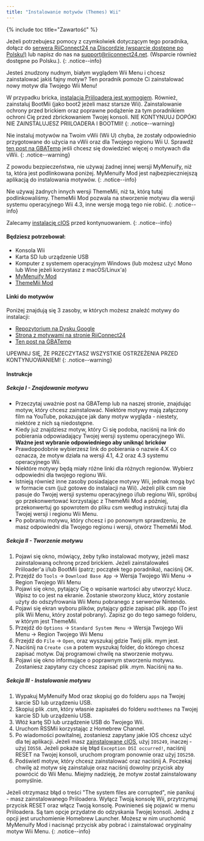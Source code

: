 ```yaml
---
title: "Instalowanie motywów (Themes) Wii"
---
```


{% include toc title="Zawartość" %}

Jeżeli potrzebujesz pomocy z czymkolwiek dotyczącym tego poradnika, dołącz do [serwera RiiConnect24 na Discordzie (wsparcie dostępne po Polsku!)](https://discord.gg/rc24) lub napisz do nas na [support@riiconnect24.net](mailto:support@riiconnect24.net). (Wsparcie również dostępne po Polsku.).
{: .notice--info}

Jesteś znudzony nudnym, białym wyglądem Wii Menu i chcesz zainstalować jakiś fajny motyw? Ten poradnik pomoże Ci zainstalować nowy motyw dla Twojego Wii Menu!

W przypadku bricka, [instalacja Priiloadera jest wymogiem](priiloader). Również, zainstaluj BootMii (jako boot2 jeżeli masz starsze Wii). Zainstalowanie ochrony przed brickiem oraz poprawne podążenie za tym poradnikiem ochroni Cię przed zbrickowaniem Twojej konsoli. NIE KONTYNUUJ DOPÓKI NIE ZAINSTALUJESZ PRIILOADERA I BOOTMII!
{: .notice--warning}

Nie instaluj motywów na Twoim vWii (Wii U) chyba, że zostały odpowiednio przygotowane do użycia na vWii oraz dla Twojego regionu Wii U. Sprawdź [ten post na GBATemp](https://gbatemp.net/threads/tutorial-installing-custom-themes-in-vwii.476012/) jeśli chcesz się dowiedzieć więcej o motywach dla vWii.
{: .notice--warning}

Z powodu bezpieczeństwa, nie używaj żadnej innej wersji MyMenuify, niż ta, która jest podlinkowana poniżej. MyMenuify Mod jest najbezpieczniejszą aplikacją do instalowania motywów.
{: .notice--info}

Nie używaj żadnych innych wersji ThemeMii, niż ta, którą tutaj podlinkowaliśmy. ThemeMii Mod pozwala na stworzenie motywu dla wersji systemu operacyjnego Wii 4.3, inne wersje mogą tego nie robić.
{: .notice--info}

Zalecamy [instalację cIOS](cios) przed kontynuowaniem.
{: .notice--info}

#### Będziesz potrzebował:

* Konsola Wii
* Karta SD lub urządzenie USB
* Komputer z systemem operacyjnym Windows (lub możesz użyć Mono lub Wine jeżeli korzystasz z macOS/Linux'a)
* [MyMenuify Mod](/assets/files/MyMenuifyModv1.5.zip)
* [ThemeMii Mod](/assets/files/New_Thememii_MOD.rar)

#### Linki do motywów

Poniżej znajdują się 3 zasoby, w których możesz znaleźć motywy do instalacji:

* [Repozytorium na Dysku Google](https://drive.google.com/drive/folders/19tyeVQ--bJ0ZUTNg5yvAGvc3G4-euEpm?usp=sharing)
* [Strona z motywami na stronie RiiConnect24](https://rc24.xyz/goodies/themes/)
* [Ten post na GBATemp](https://gbatemp.net/threads/wii-theme-team-creations-v2.336596/)

UPEWNIJ SIĘ, ŻE PRZECZYTASZ WSZYSTKIE OSTRZEŻENIA PRZED KONTYNUOWANIEM!
{: .notice--warning}

#### Instrukcje

##### Sekcja I - Znajdowanie motywu

* Przeczytaj uważnie post na GBATemp lub na naszej stronie, znajdując motyw, który chcesz zainstalować. Niektóre motywy mają załączony film na YouTube, pokazujące jak dany motyw wygląda - niestety, niektóre z nich są niedostępne.
* Kiedy już znajdziesz motyw, który Ci się podoba, naciśnij na link do pobierania odpowiadający Twojej wersji systemu operacyjnego Wii. **Ważne jest wybranie odpowiedniego aby uniknąć bricków**
* Prawdopodobnie wybierzesz link do pobierania o nazwie 4.X co oznacza, że motyw działa na wersji 4.1, 4.2 oraz 4.3 systemu operacyjnego Wii.
* Niektóre motywy będą miały różne linki dla różnych regionów. Wybierz odpowiedni dla twojego regionu Wii.
* Istnieją również inne zasoby posiadające motywy Wii, jednak mogą być w formacie csm (już gotowe do instalacji na Wii). Jeżeli plik csm nie pasuje do Twojej wersji systemu operacyjnego i/lub regionu Wii, spróbuj go przekonwertować korzystając z ThemeMii Mod a później, przekonwertuj go spowrotem do pliku csm według instrukcji tutaj dla Twojej wersji i regionu Wii Menu.
* Po pobraniu motywu, który chcesz i po ponownym sprawdzeniu, że masz odpowiedni dla Twojego regionu i wersji, otwórz ThemeMii Mod.

##### Sekcja II - Tworzenie motywu

1. Pojawi się okno, mówiący, żeby tylko instalować motywy, jeżeli masz zainstalowaną ochronę przed brickiem. Jeżeli zainstalowałeś Priiloader'a i/lub BootMii (patrz; początek tego poradnika), naciśnij OK.
2. Przejdź do `Tools` -> `Download Base App` -> Wersja Twojego Wii Menu -> Region Twojego Wii Menu
3. Pojawi się okno, pytający Cię o wpisanie wartości aby utworzyć klucz. Wpisz to co jest na ekranie. Zostanie stworzony klucz, który zostanie użyty do odszyfrowania Wii Menu pobranego z serwerów Nintendo.
4. Pojawi się ekran wyboru plików, pytający gdzie zapisać plik. app (To jest plik Wii Menu, który został pobrany). Zapisz go do tego samego folderu, w którym jest ThemeMii.
5. Przejdź do `Options` -> `Standard System Menu` -> Wersja Twojego Wii Menu -> Region Twojego Wii Menu
6. Przejdź do `File` -> `Open`, oraz wyszukaj gdzie Twój plik. mym jest.
7. Naciśnij na `Create csm` a potem wyszukaj folder, do którego chcesz zapisać motyw. Daj programowi chwilę na stworzenie motywu.
8. Pojawi się okno informujące o poprawnym stworzeniu motywu. Zostaniesz zapytany czy chcesz zapisać plik .mym. Naciśnij na `No`.

##### Sekcja III - Instalowanie motywu

1. Wypakuj MyMenuify Mod oraz skopiuj go do folderu `apps` na Twojej karcie SD lub urządzeniu USB.
2. Skopiuj plik .csm, który własnie zapisałeś do folderu `modthemes` na Twojej karcie SD lub urządzeniu USB.
3. Włóż kartę SD lub urządzenie USB do Twojego Wii.
4. Uruchom RSSMii korzystając z Homebrew Channel.
5. Po wiadomości powitalnej, zostaniesz zapytany jakie IOS chcesz użyć dla tej aplikacji. Jeżeli masz [zainstalowane cIOS](cios), użyj `IOS249`, inaczej - użyj `IOS58`. Jeżeli pokaże się błąd `Exception DSI occurred!`, naciśnij RESET na Twojej konsoli, uruchom program ponownie oraz użyj `IOS250`.
6. Podświetl motyw, który chcesz zainstalować oraz naciśnij A. Poczekaj chwilę aż motyw się zainstaluje oraz naciśnij dowolny przycisk aby powrócić do Wii Menu. Miejmy nadzieję, że motyw został zainstalowany pomyślnie.

Jeżeli otrzymasz błąd o treści "The system files are corrupted", nie panikuj - masz zainstalowanego Priiloadera. Wyłącz Twoją konsolę Wii, przytrzymaj przycisk RESET oraz włącz Twoją konsolę. Powinieneś się pojawić w menu Priiloadera. Są tam opcje przydatne do odzyskania Twojej konsoli. Jedną z opcji jest uruchomienie Homebrew Launcher. Możesz w nim uruchomić MyMenuify Mod i nacisnąć przycisk aby pobrać i zainstalować oryginalny motyw Wii Menu.
{: .notice--info}
